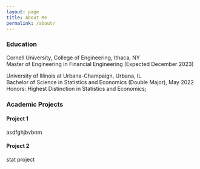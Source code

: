```yaml
---
layout: page
title: About Me
permalink: /about/
---
```


### Education
Cornell University, College of Engineering, Ithaca, NY \
Master of Engineering in Financial Engineering (Expected December 2023)

University of Illinois at Urbana-Champaign, Urbana, IL \
Bachelor of Science in Statistics and Economics (Double Major), May 2022 \
Honors: Highest Distinction in Statistics and Economics;


### Academic Projects
#### Project 1
asdfghjbvbnm

#### Project 2
stat project